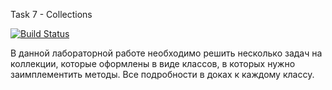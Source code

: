 Task 7 - Collections

[![Build Status](https://travis-ci.com/itmo-java-basics-2020/task-7-collections-framework-v-cognitio.svg?branch=master)](https://travis-ci.com/itmo-java-basics-2020/task-7-collections-framework-v-cognitio)

В данной лабораторной работе необходимо решить несколько задач на коллекции, которые оформлены в виде классов, в которых нужно заимплементить методы. Все подробности в доках к каждому классу.